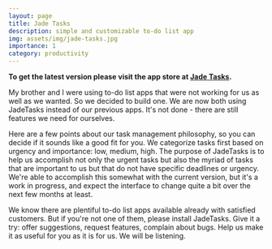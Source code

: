 ```yaml
---
layout: page
title: Jade Tasks
description: simple and customizable to-do list app
img: assets/img/jade-tasks.jpg
importance: 1
category: productivity
---
```

<b> To get the latest version please visit the app store at <a href="https://apps.apple.com/app/apple-store/id1639946142?pt=119369382&ct=atpsoft.com&mt=8" target="_blank">Jade Tasks</a>. </b>

My brother and I were using to-do list apps that were not working for us as well as we wanted.  So we decided to build one.  We are now both using JadeTasks instead of our previous apps.  It's not done - there are still features we need for ourselves.

Here are a few points about our task management philosophy, so you can decide if it sounds like a good fit for you.  We categorize tasks first based on urgency and importance: low, medium, high.  The purpose of JadeTasks is to help us accomplish not only the urgent tasks but also the myriad of tasks that are important to us but that do not have specific deadlines or urgency.  We're able to accomplish this somewhat with the current version, but it's a work in progress, and expect the interface to change quite a bit over the next few months at least.

We know there are plentiful to-do list apps available already with satisfied customers.  But if you're not one of them, please install JadeTasks.  Give it a try: offer suggestions, request features, complain about bugs.  Help us make it as useful for you as it is for us.  We will be listening.

<!--
It's easy to include images in a flexible 3-column grid format.
Make your photos 1/3, 2/3, or full width.

To give your project a background in the portfolio page, just add the img tag to the front matter like so:

    ---
    layout: page
    title: project
    description: a project with a background image
    img: /assets/img/12.jpg
    ---

-->
